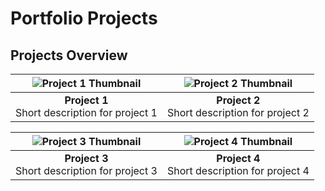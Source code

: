 # Portfolio Projects

## Projects Overview

| ![Project 1 Thumbnail](SQL_표지) | ![Project 2 Thumbnail](link_to_image_2) |
|:---------------------------------------:|:---------------------------------------:|
| **Project 1**<br>Short description for project 1 | **Project 2**<br>Short description for project 2 |

| ![Project 3 Thumbnail](link_to_image_3) | ![Project 4 Thumbnail](link_to_image_4) |
|:---------------------------------------:|:---------------------------------------:|
| **Project 3**<br>Short description for project 3 | **Project 4**<br>Short description for project 4 |

